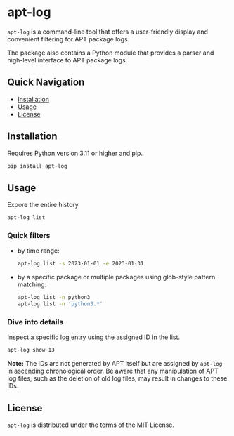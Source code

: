 # apt-log

`apt-log` is a command-line tool that offers a user-friendly display and convenient filtering for APT package logs.

The package also contains a Python module that provides a parser and high-level interface to APT package logs.

## Quick Navigation

- [Installation](#installation)
- [Usage](#usage)
- [License](#license)

## Installation

Requires Python version 3.11 or higher and pip.

```bash
pip install apt-log
```

## Usage

Expore the entire history

```bash
apt-log list
```

### Quick filters

- by time range:

  ```bash
  apt-log list -s 2023-01-01 -e 2023-01-31
  ```

- by a specific package or multiple packages using glob-style pattern matching:

  ```bash
  apt-log list -n python3
  apt-log list -n 'python3.*'
  ```

### Dive into details

Inspect a specific log entry using the assigned ID in the list.

```bash
apt-log show 13
```

**Note:** The IDs are not generated by APT itself but are assigned by `apt-log` in ascending chronological order. Be aware that any manipulation of APT log files, such as the deletion of old log files, may result in changes to these IDs.

## License

`apt-log` is distributed under the terms of the MIT License.
